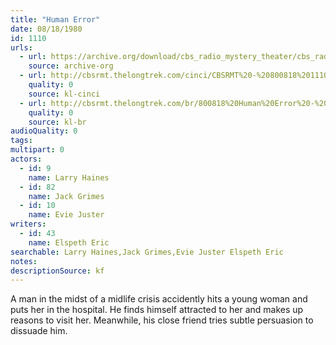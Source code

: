 ```yaml
---
title: "Human Error"
date: 08/18/1980
id: 1110
urls: 
  - url: https://archive.org/download/cbs_radio_mystery_theater/cbs_radio_mystery_theater-1101-1150.zip/cbs_radio_mystery_theater-1101-1150%2Fcbsrmt_1110_human_error.mp3
    source: archive-org
  - url: http://cbsrmt.thelongtrek.com/cinci/CBSRMT%20-%20800818%201110%20Human%20Error_cinci.mp3
    quality: 0
    source: kl-cinci
  - url: http://cbsrmt.thelongtrek.com/br/800818%20Human%20Error%20-%20WBBM.mp3
    quality: 0
    source: kl-br
audioQuality: 0
tags: 
multipart: 0
actors:  
  - id: 9
    name: Larry Haines  
  - id: 82
    name: Jack Grimes  
  - id: 10
    name: Evie Juster
writers:  
  - id: 43
    name: Elspeth Eric
searchable: Larry Haines,Jack Grimes,Evie Juster Elspeth Eric
notes: 
descriptionSource: kf
---
```

A man in the midst of a midlife crisis accidently hits a young woman and puts her in the hospital. He finds himself attracted to her and makes up reasons to visit her. Meanwhile, his close friend tries subtle persuasion to dissuade him.